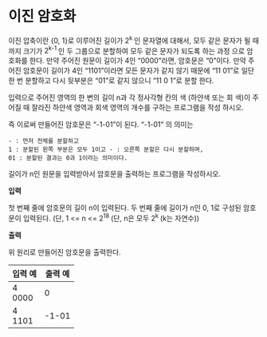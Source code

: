 이진 암호화
====================================

이진 압축이란 {0, 1}로 이루어진 길이가 <span> 2<sup>k </span> 인 문자열에 대해서, 모두 같은 문자가 될 때까지 크기가 <span>2<sup>k-1 </span>인 두 그룹으로 분할하여 모두 같은 문자가 되도록 하는 과정 으로 암호화를 한다. 만약 주어진 원문이 길이가 4인 “0000”라면, 암호문은 “0”이다.
만약 주어진 암호문이 길이가 4인 “1101”이라면 모든 문자가 같지 않기 때문에 “11 01”로 일단 한 번 분할하고 다시 뒷부분은 “01”로 같지 않으니 “11 0 1”로 분할 한다.

입력으로 주어진 영역의 한 변의 길이 n과 각 정사각형 칸의 색 (하얀색 또는 회 색)이 주어질 때 잘라진 하얀색 영역과 회색 영역의 개수를 구하는 프로그램을 작성 하시오.          


즉 이로써 만들어진 암호문은 “-1-01”이 된다. “-1-01” 의 의미는       

    - : 먼저 전체를 분할하고 
    1 : 분할된 왼쪽 부분은 모두 1이고 - : 오른쪽 분할은 다시 분할하며,
    01 : 분할된 결과는 0과 1이라는 의미이다.

길이가 n인 원문을 입력받아서 암호문을 출력하는 프로그램을 작성하시오.         



**입력** 


첫 번째 줄에 암호문의 길이 n이 입력된다.
두 번째 줄에 길이가 n인 0, 1로 구성된 암호문이 입력된다. (단, 1 <= n <= <span> 2<sup>18 </span> (단, n은 모두 <span> 2<sup>k </span>(k는 자연수))                                       


**출력**  

위 원리로 만들어진 암호문을 출력한다.       

| 입력 예                    |      출력 예                |
|---------------------------|-----------------------------|
|4 <br> 0000                | 0                           |
|4 <br> 1101                | -1-01                           |

